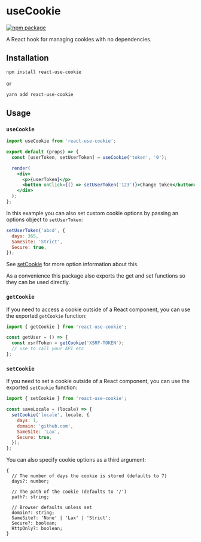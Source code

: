 # useCookie

[![npm package][npm-badge]][npm]

A React hook for managing cookies with no dependencies.

## Installation

```bash
npm install react-use-cookie
```

or

```bash
yarn add react-use-cookie
```

## Usage

### `useCookie`

```jsx
import useCookie from 'react-use-cookie';

export default (props) => {
  const [userToken, setUserToken] = useCookie('token', '0');

  render(
    <div>
      <p>{userToken}</p>
      <button onClick={() => setUserToken('123')}>Change token</button>
    </div>
  );
};
```

In this example you can also set custom cookie options by passing an options object to `setUserToken`:

```js
setUserToken('abcd', {
  days: 365,
  SameSite: 'Strict',
  Secure: true,
});
```

See [setCookie](#setcookie) for more option information about this.

As a convenience this package also exports the get and set functions so they can be used directly.

### `getCookie`

If you need to access a cookie outside of a React component, you can use the
exported `getCookie` function:

```js
import { getCookie } from 'react-use-cookie';

const getUser = () => {
  const xsrfToken = getCookie('XSRF-TOKEN');
  // use to call your API etc
};
```

### `setCookie`

If you need to set a cookie outside of a React component, you can use the
exported `setCookie` function:

```js
import { setCookie } from 'react-use-cookie';

const saveLocale = (locale) => {
  setCookie('locale', locale, {
    days: 1,
    domain: 'github.com',
    SameSite: 'Lax',
    Secure: true,
  });
};
```

You can also specify cookie options as a third argument:

```tsx
{
  // The number of days the cookie is stored (defaults to 7)
  days?: number;

  // The path of the cookie (defaults to '/')
  path?: string;

  // Browser defaults unless set
  domain?: string;
  SameSite?: 'None' | 'Lax' | 'Strict';
  Secure?: boolean;
  HttpOnly?: boolean;
}
```

[npm-badge]: https://img.shields.io/npm/v/react-use-cookie.svg
[npm]: https://www.npmjs.org/package/react-use-cookie
